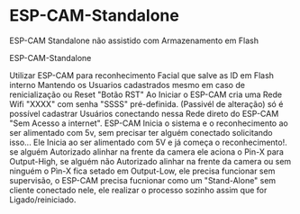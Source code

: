 # ESP-CAM-Standalone
ESP-CAM Standalone não assistido com Armazenamento em Flash

ESP-CAM-Standalone

Utilizar ESP-CAM para reconhecimento Facial que salve as ID em Flash interno Mantendo os Usuarios cadastrados mesmo em caso de renicialização ou Reset "Botão RST" Ao Iniciar o ESP-CAM cria uma Rede Wifi "XXXX" com senha "SSSS" pré-definida. (Passivél de alteração) só é possível cadastrar Usuários conectando nessa Rede direto do ESP-CAM "Sem Acesso a internet". ESP-CAM Inicia o sistema e o reconhecimento ao ser alimentado com 5v, sem precisar ter alguém conectado solicitando isso... Ele Inicia ao ser alimentado com 5V e já começa o reconhecimento!. se alguém Autorizado alinhar na frente da camera ele aciona o Pin-X para Output-High, se alguém não Autorizado alinhar na frente da camera ou sem ninguém o Pìn-X fica setado em Output-Low, ele precisa funcionar sem supervisão, o ESP-CAM precisa fucnionar como um "Stand-Alone" sem cliente conectado nele, ele realizar o processo sozinho assim que for Ligado/reiniciado.
